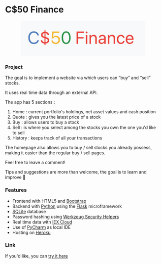 # C$50 Finance

<p align="center" margin-top="30">
  <img src="cs-50-logo.png" alt="Logo">
</p>

### Project

The goal is to implement a website via which users can “buy” and “sell” stocks.

It uses real time data through an external API.

The app has 5 sections :
1. Home : current portfolio's holdings, net asset values and cash position
1. Quote : gives you the latest price of a stock
1. Buy : allows users to buy a stock
1. Sell : is where you select among the stocks you own the one you'd like to sell
1. History : keeps track of all your transactions

The homepage also allows you to buy / sell stocks you already possess, making it easier than the regular buy / sell pages.

Feel free to leave a comment!

Tips and suggestions are more than welcome, the goal is to learn and improve :rocket:

### Features

-   Frontend with HTML5 and [Bootstrap](https://getbootstrap.com/)
-   Backend with [Python](https://www.python.org/) using the [Flask](https://flask.palletsprojects.com/en/1.1.x/) microframework
-   [SQLite](https://sqlite.org/index.html) database
-   Password hashing using [Werkzeug Security Helpers](https://werkzeug.palletsprojects.com/en/1.0.x/utils/#module-werkzeug.security)
-   Real time data with [IEX Cloud](https://iexcloud.io/)
-   Use of [PyCharm](https://www.jetbrains.com/pycharm/) as local IDE
-   Hosting on [Heroku](https://www.heroku.com/home)

### Link

If you'd like, you can [try it here](https://cs-50-finance.herokuapp.com)